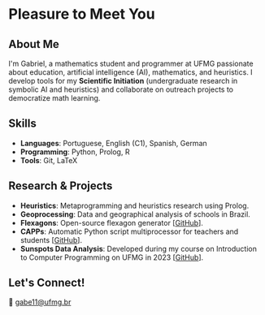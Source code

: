 # Pleasure to Meet You

## About Me  
I'm Gabriel, a mathematics student and programmer at UFMG passionate about education, artificial intelligence (AI), mathematics, and heuristics. I develop tools for my **Scientific Initiation** (undergraduate research in symbolic AI and heuristics) and collaborate on outreach projects to democratize math learning.

## Skills  
- **Languages**: Portuguese, English (C1), Spanish, German  
- **Programming**: Python, Prolog, R
- **Tools**: Git, LaTeX

## Research & Projects  
- **Heuristics**: Metaprogramming and heuristics research using Prolog.
- **Geoprocessing**: Data and geographical analysis of schools in Brazil.
- **Flexagons**: Open-source flexagon generator [[GitHub](https://github.com/gabe-rbo/Flexagons)].
- **CAPPs**: Automatic Python script multiprocessor for teachers and students [[GitHub](https://github.com/gabe-rbo/Corretores-Automaticos-de-Programas-Python)].
- **Sunspots Data Analysis**: Developed during my course on Introduction to Computer Programming on UFMG in 2023 [[GitHub](https://github.com/gabe-rbo/Sunspots)].

## Let's Connect!  
📧 [gabe11@ufmg.br](mailto:gabe11@ufmg.br)
<!--
**gabe-rbo/gabe-rbo** is a ✨ _special_ ✨ repository because its `README.md` (this file) appears on your GitHub profile.

Here are some ideas to get you started:

- 🔭 I’m currently working on ...
- 🌱 I’m currently learning ...
- 👯 I’m looking to collaborate on ...
- 🤔 I’m looking for help with ...
- 💬 Ask me about ...
- 📫 How to reach me: ...
- 😄 Pronouns: ...
- ⚡ Fun fact: ...
-->
